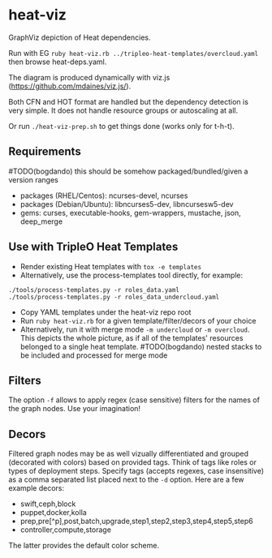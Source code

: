 heat-viz
========

GraphViz depiction of Heat dependencies.

Run with EG `ruby heat-viz.rb ../tripleo-heat-templates/overcloud.yaml` then
browse heat-deps.yaml.

The diagram is produced dynamically with viz.js (https://github.com/mdaines/viz.js/).

Both CFN and HOT format are handled but the dependency detection is very simple.
It does not handle resource groups or autoscaling at all.

Or run ``./heat-viz-prep.sh`` to get things done (works only for t-h-t).

Requirements
------------

#TODO(bogdando) this should be somehow packaged/bundled/given a version ranges
* packages (RHEL/Centos): ncurses-devel, ncurses
* packages (Debian/Ubuntu): libncurses5-dev, libncursesw5-dev
* gems: curses, executable-hooks, gem-wrappers, mustache, json, deep_merge

Use with TripleO Heat Templates
-------------------------------

* Render existing Heat templates with ``tox -e templates``
* Alternatively, use the process-templates tool directly, for example:
```
./tools/process-templates.py -r roles_data.yaml
./tools/process-templates.py -r roles_data_undercloud.yaml
```
* Copy YAML templates under the heat-viz repo root
* Run ``ruby heat-viz.rb`` for a given template/filter/decors of your choice
* Alternatively, run it with merge mode ``-m undercloud`` or ``-m overcloud``.
  This depicts the whole picture, as if all of the templates' resources belonged
  to a single heat template.
#TODO(bogdando) nested stacks to be included and processed for merge mode

Filters
-------

The option `-f` allows to apply regex (case sensitive) filters for the names of
the graph nodes. Use your imagination!

Decors
------

Filtered graph nodes may be as well vizually differentiated and grouped
(decorated with colors) based on provided tags. Think of tags like roles or
types of deployment steps. Specify tags (accepts regexes, case insensitive) as
a comma separated list placed next to the `-d` option. Here are a few example
decors:

* swift,ceph,block
* puppet,docker,kolla
* prep,pre[^p],post,batch,upgrade,step1,step2,step3,step4,step5,step6
* controller,compute,storage

The latter provides the default color scheme.
